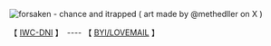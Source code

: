 
![forsaken - chance and itrapped ( art made by @methedller on X )](https://github.com/user-attachments/assets/08dc3885-f0ab-47f3-93bb-9c8344d11c9e)




【  [IWC-DNI](https://docs.google.com/document/d/1wQQk5GOaFQ3m4uOyKjXkHOkHvSVAF80N3Ud8tFjtZ0M/edit?usp=sharing)  】　---- 【 [BYI/LOVEMAIL](https://docs.google.com/document/d/12m6SMlbFN6OrzZAYuHicgBv7BlPOUY9LkQa_D1JzFgw/edit?usp=sharing)  】　
